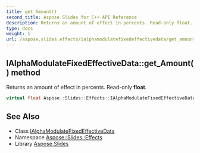 ```yaml
---
title: get_Amount()
second_title: Aspose.Slides for C++ API Reference
description: Returns an amount of effect in percents. Read-only float.
type: docs
weight: 1
url: /aspose.slides.effects/ialphamodulatefixedeffectivedata/get_amount/
---
```

## IAlphaModulateFixedEffectiveData::get_Amount() method


Returns an amount of effect in percents. Read-only **float**.

```cpp
virtual float Aspose::Slides::Effects::IAlphaModulateFixedEffectiveData::get_Amount()=0
```

## See Also

* Class [IAlphaModulateFixedEffectiveData](../)
* Namespace [Aspose::Slides::Effects](../../)
* Library [Aspose.Slides](../../../)